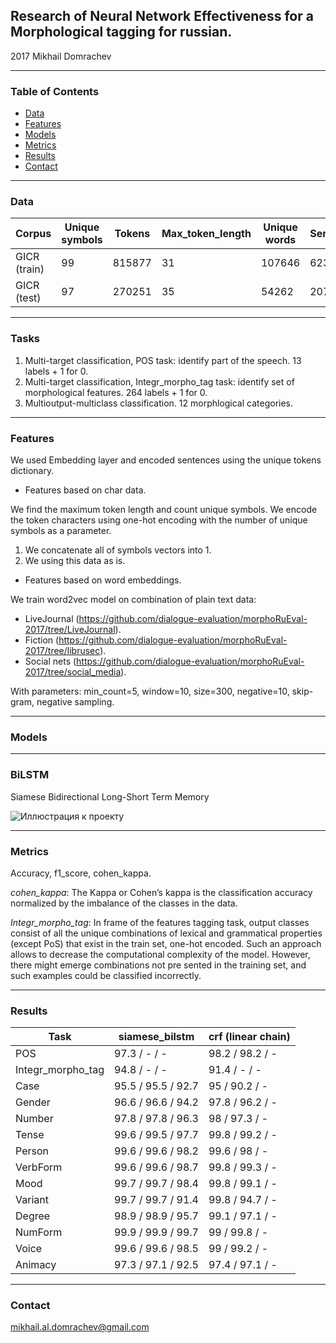 ## Research of Neural Network Effectiveness for a Morphological tagging for russian.
2017 Mikhail Domrachev


-------------------------------------------
### Table of Contents 

  * [Data](#data)
  * [Features](#features)
  * [Models](#models)
  * [Metrics](#metrics)
  * [Results](#results)
  * [Contact](#contact)


------------------------------------
### Data
<a name="data" ></a>

|Corpus       | Unique symbols | Tokens | Max_token_length | Unique words | Sentences | Min_sent_length | Max_sent_length |
|-------------|----------------|--------|------------------|--------------|-----------|-----------------|-----------------|
|GICR (train) |     99         | 815877 |        31        |   107646     |  62360    |        7        |       110       | 
|GICR (test)  |     97         | 270251 |        35        |    54262     |  20786    |        7        |        80       |       


------------------------------------
### Tasks
<a name="tasks" ></a>

1. Multi-target classification, POS task: identify part of the speech. 13 labels + 1 for 0.
2. Multi-target classification, Integr_morpho_tag task: identify set of morphological features. 264 labels + 1 for 0.
3. Multioutput-multiclass classification. 12 morphlogical categories.

------------------------------------
### Features
<a name="features" ></a>

We used Embedding layer and encoded sentences using the unique tokens dictionary.

 + Features based on char data. 
 
 We find the maximum token length and count unique symbols. We encode the token characters using one-hot encoding with the number of unique symbols as a parameter.
 1. We concatenate all of symbols vectors into 1.
 2. We using this data as is.

 + Features based on word embeddings.
 
We train word2vec model on combination of plain text data: 

- LiveJournal (https://github.com/dialogue-evaluation/morphoRuEval-2017/tree/LiveJournal).
- Fiction (https://github.com/dialogue-evaluation/morphoRuEval-2017/tree/librusec).
- Social nets (https://github.com/dialogue-evaluation/morphoRuEval-2017/tree/social_media).

With parameters: min_count=5, window=10, size=300, negative=10, skip-gram, negative sampling.

------------------------------------
### Models
<a name="Models" ></a>

------------------------------------
### BiLSTM
<a name="BiLSTM" ></a>

Siamese Bidirectional Long-Short Term Memory

![Иллюстрация к проекту](https://github.com/Ulitochka/LSTM_Tagger/blob/master/tagger_models/rnn_model_schema_gycrya_All.png)


------------------------------------
### Metrics
<a name="metrics" ></a>

Accuracy, f1_score, cohen_kappa.

*cohen_kappa*: The Kappa or Cohen’s kappa is the classification accuracy normalized by the imbalance of the classes in the data.

*Integr_morpho_tag*: In frame of the features tagging task, output classes consist of all the unique combinations of lexical and grammatical properties (except PoS) that exist in the train set, one-hot encoded. Such an approach allows to decrease the computational complexity of the model. However, there might emerge combinations not pre sented in the training set, and such examples could be classified incorrectly. 


------------------------------------
### Results
<a name="results" ></a>

Task               | siamese_bilstm     | crf (linear chain) | 
-------------------|--------------------|--------------------|
POS                | 97.3 / - / -       |   98.2 / 98.2 / -  | 
Integr_morpho_tag  | 94.8 / - / -       |   91.4 / -    / -  |
Case               | 95.5 / 95.5 / 92.7 |   95   / 90.2 / -  | 
Gender             | 96.6 / 96.6 / 94.2 |   97.8 / 96.2 / -  |
Number             | 97.8 / 97.8 / 96.3 |   98   / 97.3 / -  |
Tense              | 99.6 / 99.5 / 97.7 |   99.8 / 99.2 / -  |
Person             | 99.6 / 99.6 / 98.2 |   99.6 / 98   / -  |
VerbForm           | 99.6 / 99.6 / 98.7 |   99.8 / 99.3 / -  |
Mood               | 99.7 / 99.7 / 98.4 |   99.8 / 99.1 / -  |
Variant            | 99.7 / 99.7 / 91.4 |   99.8 / 94.7 / -  |
Degree             | 98.9 / 98.9 / 95.7 |   99.1 / 97.1 / -  | 
NumForm            | 99.9 / 99.9 / 99.7 |   99   / 99.8 / -  |
Voice              | 99.6 / 99.6 / 98.5 |   99   / 99.2 / -  |
Animacy            | 97.3 / 97.1 / 92.5 |   97.4 / 97.1 / -  |


------------------------------------
### Contact
<a name="contact"></a>

mikhail.al.domrachev@gmail.com




